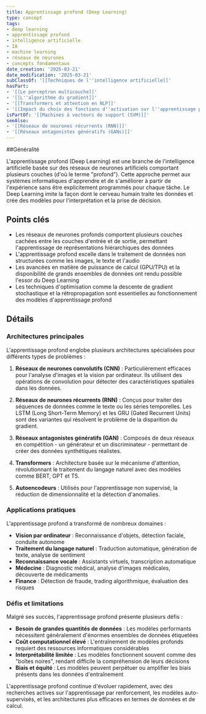 ```yaml
---
title: Apprentissage profond (Deep Learning)
type: concept
tags:
- deep learning
- apprentissage profond
- intelligence artificielle
- IA
- machine learning
- réseaux de neurones
- concepts fondamentaux
date_creation: '2025-03-21'
date_modification: '2025-03-21'
subClassOf: '[[Techniques de l''intelligence artificielle]]'
hasPart:
- '[[Le perceptron multicouche]]'
- '[[L''algorithme du gradient]]'
- '[[Transformers et attention en NLP]]'
- '[[Impact du choix des fonctions d''activation sur l''apprentissage profond]]'
isPartOf: '[[Machines à vecteurs de support (SVM)]]'
seeAlso:
- '[[Réseaux de neurones récurrents (RNN)]]'
- '[[Réseaux antagonistes génératifs (GANs)]]'
---
```

##Généralité

L'apprentissage profond (Deep Learning) est une branche de l'intelligence artificielle basée sur des réseaux de neurones artificiels comportant plusieurs couches (d'où le terme "profond"). Cette approche permet aux systèmes informatiques d'apprendre et de s'améliorer à partir de l'expérience sans être explicitement programmés pour chaque tâche. Le Deep Learning imite la façon dont le cerveau humain traite les données et crée des modèles pour l'interprétation et la prise de décision.

## Points clés

- Les réseaux de neurones profonds comportent plusieurs couches cachées entre les couches d'entrée et de sortie, permettant l'apprentissage de représentations hiérarchiques des données
- L'apprentissage profond excelle dans le traitement de données non structurées comme les images, le texte et l'audio
- Les avancées en matière de puissance de calcul (GPU/TPU) et la disponibilité de grands ensembles de données ont rendu possible l'essor du Deep Learning
- Les techniques d'optimisation comme la descente de gradient stochastique et la rétropropagation sont essentielles au fonctionnement des modèles d'apprentissage profond

## Détails

### Architectures principales

L'apprentissage profond englobe plusieurs architectures spécialisées pour différents types de problèmes :

1. **Réseaux de neurones convolutifs (CNN)** : Particulièrement efficaces pour l'analyse d'images et la vision par ordinateur. Ils utilisent des opérations de convolution pour détecter des caractéristiques spatiales dans les données.

2. **Réseaux de neurones récurrents (RNN)** : Conçus pour traiter des séquences de données comme le texte ou les séries temporelles. Les LSTM (Long Short-Term Memory) et les GRU (Gated Recurrent Units) sont des variantes qui résolvent le problème de la disparition du gradient.

3. **Réseaux antagonistes génératifs (GAN)** : Composés de deux réseaux en compétition - un générateur et un discriminateur - permettant de créer des données synthétiques réalistes.

4. **Transformers** : Architecture basée sur le mécanisme d'attention, révolutionnant le traitement du langage naturel avec des modèles comme BERT, GPT et T5.

5. **Autoencodeurs** : Utilisés pour l'apprentissage non supervisé, la réduction de dimensionnalité et la détection d'anomalies.

### Applications pratiques

L'apprentissage profond a transformé de nombreux domaines :

- **Vision par ordinateur** : Reconnaissance d'objets, détection faciale, conduite autonome
- **Traitement du langage naturel** : Traduction automatique, génération de texte, analyse de sentiment
- **Reconnaissance vocale** : Assistants virtuels, transcription automatique
- **Médecine** : Diagnostic médical, analyse d'images médicales, découverte de médicaments
- **Finance** : Détection de fraude, trading algorithmique, évaluation des risques

### Défis et limitations

Malgré ses succès, l'apprentissage profond présente plusieurs défis :

- **Besoin de grandes quantités de données** : Les modèles performants nécessitent généralement d'énormes ensembles de données étiquetées
- **Coût computationnel élevé** : L'entraînement de modèles profonds requiert des ressources informatiques considérables
- **Interprétabilité limitée** : Les modèles fonctionnent souvent comme des "boîtes noires", rendant difficile la compréhension de leurs décisions
- **Biais et équité** : Les modèles peuvent perpétuer ou amplifier les biais présents dans les données d'entraînement

L'apprentissage profond continue d'évoluer rapidement, avec des recherches actives sur l'apprentissage par renforcement, les modèles auto-supervisés, et les architectures plus efficaces en termes de données et de calcul.